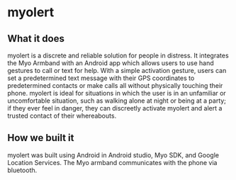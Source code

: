 # myolert

## What it does
myolert is a discrete and reliable solution for people in distress. It integrates the Myo Armband with an Android app which allows users to use hand gestures to call or text for help. With a simple activation gesture, users can set a predetermined text message with their GPS coordinates to predetermined contacts or make calls all without physically touching their phone. myolert is ideal for situations in which the user is in an unfamiliar or uncomfortable situation, such as walking alone at night or being at a party; if they ever feel in danger, they can discreetly activate myolert and alert a trusted contact of their whereabouts.

## How we built it
myolert was built using Android in Android studio, Myo SDK, and Google Location Services. The Myo armband communicates with the phone via bluetooth.


